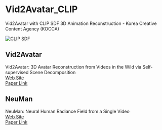 # Vid2Avatar_CLIP
Vid2Avatar with CLIP SDF
3D Animation Reconstruction - Korea Creative Content Agency (KOCCA)

![CLIP SDF](https://github.com/junghyeon0427/Vid2Avatar_CLIP/assets/77001598/05601eb0-9a03-439b-9b89-d40d3d98df2d)

## Vid2Avatar  
Vid2Avatar: 3D Avatar Reconstruction from Videos in the Wild via Self-supervised Scene Decomposition  
[Web Site](https://moygcc.github.io/vid2avatar)  
[Paper Link](https://arxiv.org/abs/2302.11566)

## NeuMan  
NeuMan: Neural Human Radiance Field from a Single Video  
[Web Site](https://machinelearning.apple.com/research/neural-human-radiance-field)  
[Paper Link](https://arxiv.org/abs/2203.12575)
